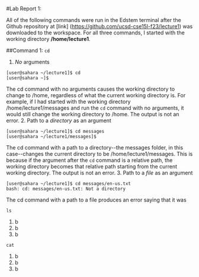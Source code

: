 #Lab Report 1:

All of the following commands were run in the Edstem terminal after the Github repository at [link] (https://github.com/ucsd-cse15l-f23/lecture1) was downloaded to the workspace. For all three commands, I started with the working directory **/home/lecture1**.

##Command 1: `cd`

1. *No* arguments
```
[user@sahara ~/lecture1]$ cd
[user@sahara ~]$
```
The cd command with no arguments causes the working directory to change to /home, regardless of what the current working directory is. For example, if I had started with the working directory /home/lecture1/messages and run the `cd` command with no arguments,
it would still change the working directory to /home. The output is not an error.
2. Path to a *directory* as an argument
```
[user@sahara ~/lecture1]$ cd messages
[user@sahara ~/lecture1/messages]$ 
```
The cd command with a path to a directory--the messages folder, in this case--changes the current directory to be /home/lecture1/messages. This is because if the argument after the `cd` command is a relative path, the working directory becomes that relative path
starting from the current working directory. The output is not an error.
3. Path to a *file* as an argument
```
[user@sahara ~/lecture1]$ cd messages/en-us.txt
bash: cd: messages/en-us.txt: Not a directory
```
The cd command with a path to a file produces an error saying that it was 

`ls`

1. b
2. b
3. b

`cat`

1. b
2. b
3. b
